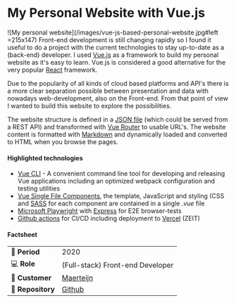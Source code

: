 # My Personal Website with Vue.js

![My personal website](/images/vue-js-based-personal-website.jpg#left =215x147) Front-end development is still changing rapidly so I found it useful to do a project with the current technologies to stay up-to-date as a (back-end) developer. I used [Vue.js](https://vuejs.org/) as a framework to build my personal website as it's easy to learn. Vue.js is considered a good alternative for the very popular [React](https://reactjs.org/) framework.

Due to the popularity of all kinds of cloud based platforms and API's there is a more clear separation possible between presentation and data with nowadays web-development, also on the Front-end. From that point of view I wanted to build this website to explore the possibilities.

The website structure is defined in a [JSON file](https://github.com/maerteijn/maerteijn.nl/blob/master/static/content/site.json) (which could be served from a REST API) and transformed with [Vue Router](https://router.vuejs.org/installation.html) to usable URL's. The website content is formatted with [Markdown](https://www.markdownguide.org/) and dynamically loaded and converted to HTML when you browse the pages.


#### Highlighted technologies
- [Vue CLI](https://cli.vuejs.org/) - A convenient command line tool for developing and releasing Vue applications including an optimized webpack configuration and testing utilities
- [Vue Single File Components](https://vuejs.org/v2/guide/single-file-components.html), the template, JavaScript and styling (CSS and [SASS](https://sass-lang.com/) for each component are contained in a single *.vue* file
- [Microsoft Playwright](https://playwright.dev/) with [Express](https://expressjs.com/) for E2E browser-tests
- [Github actions](https://github.com/maerteijn/maerteijn.nl/actions?query=workflow%3A%22maerteijn.nl+ci%22) for CI/CD including deployment to [Vercel](https://vercel.com/) (ZEIT)


#### Factsheet
|                            |                                                     |
| -------------------------- | --------------------------------------------------- |
| :calendar: **Period**      | 2020                                                |
| :computer: **Role**        | (Full-stack) Front-end Developer                    |
| :man: **Customer**         | [Maerteijn](https://www.maerteijn.nl)               |
| :link: **Repository**      | [Github](https://github.com/maerteijn/maerteijn.nl) |
